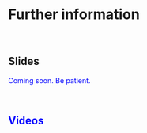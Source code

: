 
# Further information

&nbsp;


## Slides

<font color="blue">Coming soon. Be patient.<font>


&nbsp;


## Videos
